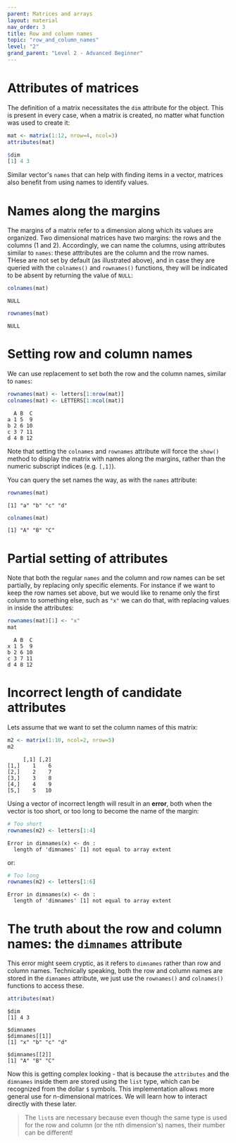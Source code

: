 ```yaml
---
parent: Matrices and arrays 
layout: material 
nav_order: 3
title: Row and column names 
topic: "row_and_column_names"
level: "2"
grand_parent: "Level 2 - Advanced Beginner"
---
```



# Attributes of matrices

The definition of a matrix necessitates the `dim` attribute for the object. This is present in every case, when a matrix is created, no matter what function was used to create it:

```R
mat <- matrix(1:12, nrow=4, ncol=3)
attributes(mat)
```
```R
$dim
[1] 4 3
```

Similar vector's `names` that can help with finding items in a vector, matrices also benefit from using names to identify values.

# Names along the margins

The margins of a matrix refer to a dimension along which its values are organized. Two dimensional matrices have two margins: the rows and the columns (1 and 2). Accordingly, we can name the columns, using attributes similar to `names`: these atttributes are the column and the rrow names. THese are not set by default (as illustrated above), and in case they are queried with the `colnames()` and `rownames()` functions, they will be indicated to be absent by returning the value of `NULL`:

```R
colnames(mat)
```
```
NULL
```

```R
rownames(mat)
```
```
NULL
```


# Setting row and column names

We can use replacement to set both the row and the column names, similar to `names`:

```R
rownames(mat) <- letters[1:nrow(mat)]
colnames(mat) <- LETTERS[1:ncol(mat)]
```
```
  A B  C
a 1 5  9
b 2 6 10
c 3 7 11
d 4 8 12
```

Note that setting the `colnames` and `rownames` attribute will force the `show()` method to display the matrix with names along the margins, rather than the numeric subscript indices (e.g. `[,1]`).

You can query the set names the way, as with the `names` attribute:

```R
rownames(mat)
```
```
[1] "a" "b" "c" "d"
```


```R
colnames(mat)
```
```
[1] "A" "B" "C"
```


# Partial setting of attributes 

Note that both the regular `names` and the column and row names can be set partially, by replacing only specific elements. For instance if we want to keep the row names set above, but we would like to rename only the first column to something else, such as `"x"` we can do that, with replacing values in inside the attributes:

```R
rownames(mat)[1] <- "x"
mat
```
```
  A B  C
x 1 5  9
b 2 6 10
c 3 7 11
d 4 8 12
```

# Incorrect length of candidate attributes

Lets assume that we want to set the column names of this matrix:

```R
m2 <- matrix(1:10, ncol=2, nrow=5)
m2
```
```
     [,1] [,2]
[1,]    1    6
[2,]    2    7
[3,]    3    8
[4,]    4    9
[5,]    5   10
```


Using a vector of incorrect length will result in an **error**, both when the vector is too short, or too long to become the name of the margin:

```R
# Too short
rownames(m2) <- letters[1:4]
```
```
Error in dimnames(x) <- dn : 
  length of 'dimnames' [1] not equal to array extent
```

or:

```R
# Too long 
rownames(m2) <- letters[1:6]
```

```
Error in dimnames(x) <- dn : 
  length of 'dimnames' [1] not equal to array extent
```

# The truth about the row and column names: the `dimnames` attribute

This error might seem cryptic, as it refers to `dimnames` rather than row and column names. Technically speaking, both the row and column names are stored in the `dimnames` attribute, we just use the `rownames()` and `colnames()` functions to access these.

```R
attributes(mat)
```
```
$dim
[1] 4 3

$dimnames
$dimnames[[1]]
[1] "x" "b" "c" "d"

$dimnames[[2]]
[1] "A" "B" "C"
```

Now this is getting complex looking - that is because the `attributes` and the `dimnames` inside them are stored using the `list` type, which can be recognized from the dollar `$` symbols. This implementation allows more general use for n-dimensional matrices. We will learn how to interact directly with these later. 

>The `list`s are necessary because even though the same type is used for the row and column (or the nth dimension's) names, their number can be different! 






